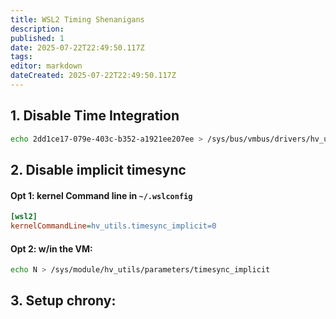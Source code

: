 ```yaml
---
title: WSL2 Timing Shenanigans
description: 
published: 1
date: 2025-07-22T22:49:50.117Z
tags: 
editor: markdown
dateCreated: 2025-07-22T22:49:50.117Z
---
```


## 1. Disable Time Integration

```bash
echo 2dd1ce17-079e-403c-b352-a1921ee207ee > /sys/bus/vmbus/drivers/hv_util/unbind
```

## 2. Disable implicit timesync

#### Opt 1: kernel Command line in `~/.wslconfig`
```ini
[wsl2]
kernelCommandLine=hv_utils.timesync_implicit=0
```

#### Opt 2: w/in the VM:
```bash
echo N > /sys/module/hv_utils/parameters/timesync_implicit
```

## 3. Setup chrony:

